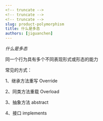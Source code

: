 ```yaml
---
<!-- truncate -->
<!-- truncate -->
<!-- truncate -->
slug: product-polymorphism
title: 什么是多态
authors: [jiguanchen]
---
```


*什么是多态*<!--more-->

同⼀个⾏为具有多个不同表现形式或形态的能⼒

常见的方式：

1、继承⽅法重写  Override

2、同类方法重载  Overload

3、抽象⽅法  abstract

4、接口  implements
